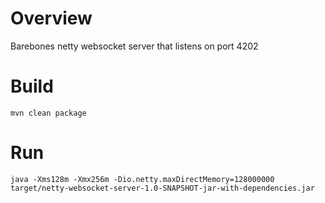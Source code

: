 # Overview

Barebones netty websocket server that listens on port 4202

# Build
```
mvn clean package
```

# Run
```
java -Xms128m -Xmx256m -Dio.netty.maxDirectMemory=128000000 target/netty-websocket-server-1.0-SNAPSHOT-jar-with-dependencies.jar
```
